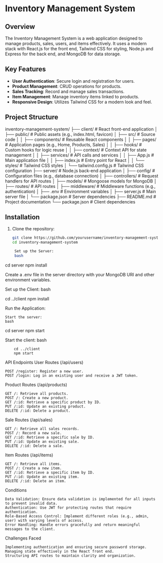 # Inventory Management System

## Overview
The Inventory Management System is a web application designed to manage products, sales, users, and items effectively. It uses a modern stack with React.js for the front end, Tailwind CSS for styling, Node.js and Express for the back end, and MongoDB for data storage.

## Key Features
- **User Authentication**: Secure login and registration for users.
- **Product Management**: CRUD operations for products.
- **Sales Tracking**: Record and manage sales transactions.
- **Item Management**: Manage inventory items linked to products.
- **Responsive Design**: Utilizes Tailwind CSS for a modern look and feel.

## Project Structure

inventory-management-system/
├── client/ # React front-end application
│ ├── public/ # Public assets (e.g., index.html, favicon)
│ ├── src/ # Source code
│ │ ├── components/ # Reusable React components
│ │ ├── pages/ # Application pages (e.g., Home, Products, Sales)
│ │ ├── hooks/ # Custom hooks for logic reuse
│ │ ├── context/ # Context API for state management
│ │ ├── services/ # API calls and services
│ │ ├── App.js # Main application file
│ │ ├── index.js # Entry point for React
│ │ └── styles/ # Tailwind CSS styles
│ └── tailwind.config.js # Tailwind CSS configuration
├── server/ # Node.js back-end application
│ ├── config/ # Configuration files (e.g., database connection)
│ ├── controllers/ # Request handlers for API routes
│ ├── models/ # Mongoose models for MongoDB
│ ├── routes/ # API routes
│ ├── middleware/ # Middleware functions (e.g., authentication)
│ ├── .env # Environment variables
│ ├── server.js # Main server file
│ └── package.json # Server dependencies
├── README.md # Project documentation
└── package.json # Client dependencies


## Installation

1. Clone the repository:
   ```bash
   git clone https://github.com/yourusername/inventory-management-system.git
   cd inventory-management-system

    Set up the Server:
    bash

cd server
npm install

Create a .env file in the server directory with your MongoDB URI and other environment variables.

Set up the Client:
bash

cd ../client
npm install

Run the Application:

    Start the server:
    bash

cd server
npm start

Start the client:
bash

        cd ../client
        npm start

API Endpoints
User Routes (/api/users)

    POST /register: Register a new user.
    POST /login: Log in an existing user and receive a JWT token.

Product Routes (/api/products)

    GET /: Retrieve all products.
    POST /: Create a new product.
    GET /:id: Retrieve a specific product by ID.
    PUT /:id: Update an existing product.
    DELETE /:id: Delete a product.

Sale Routes (/api/sales)

    GET /: Retrieve all sales records.
    POST /: Record a new sale.
    GET /:id: Retrieve a specific sale by ID.
    PUT /:id: Update an existing sale.
    DELETE /:id: Delete a sale.

Item Routes (/api/items)

    GET /: Retrieve all items.
    POST /: Create a new item.
    GET /:id: Retrieve a specific item by ID.
    PUT /:id: Update an existing item.
    DELETE /:id: Delete an item.

Conditions

    Data Validation: Ensure data validation is implemented for all inputs to prevent invalid data.
    Authentication: Use JWT for protecting routes that require authentication.
    Role-Based Access Control: Implement different roles (e.g., admin, user) with varying levels of access.
    Error Handling: Handle errors gracefully and return meaningful messages to the client.

Challenges Faced

    Implementing authentication and ensuring secure password storage.
    Managing state effectively in the React front end.
    Structuring API routes to maintain clarity and organization.
